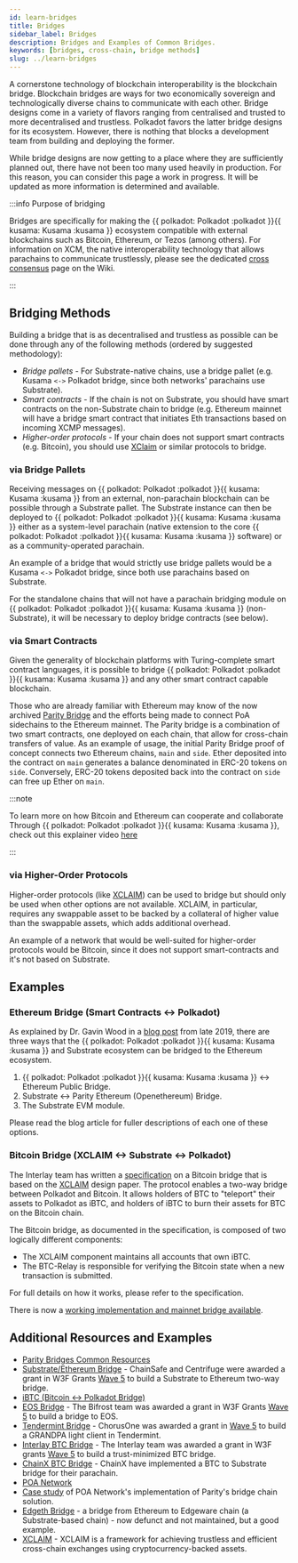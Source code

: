 ```yaml
---
id: learn-bridges
title: Bridges
sidebar_label: Bridges
description: Bridges and Examples of Common Bridges.
keywords: [bridges, cross-chain, bridge methods]
slug: ../learn-bridges
---
```


A cornerstone technology of blockchain interoperability is the blockchain bridge. Blockchain bridges
are ways for two economically sovereign and technologically diverse chains to communicate with each
other. Bridge designs come in a variety of flavors ranging from centralised and trusted to more
decentralised and trustless. Polkadot favors the latter bridge designs for its ecosystem. However,
there is nothing that blocks a development team from building and deploying the former.

While bridge designs are now getting to a place where they are sufficiently planned out, there have
not been too many used heavily in production. For this reason, you can consider this page a work in
progress. It will be updated as more information is determined and available.

:::info Purpose of bridging

Bridges are specifically for making the
{{ polkadot: Polkadot :polkadot }}{{ kusama: Kusama :kusama }} ecosystem compatible with external
blockchains such as Bitcoin, Ethereum, or Tezos (among others). For information on XCM, the native
interoperability technology that allows parachains to communicate trustlessly, please see the
dedicated [cross consensus](learn-xcm.md) page on the Wiki.

:::

## Bridging Methods

Building a bridge that is as decentralised and trustless as possible can be done through any of the
following methods (ordered by suggested methodology):

- _Bridge pallets_ - For Substrate-native chains, use a bridge pallet (e.g. Kusama `<->` Polkadot
  bridge, since both networks' parachains use Substrate).
- _Smart contracts_ - If the chain is not on Substrate, you should have smart contracts on the
  non-Substrate chain to bridge (e.g. Ethereum mainnet will have a bridge smart contract that
  initiates Eth transactions based on incoming XCMP messages).
- _Higher-order protocols_ - If your chain does not support smart contracts (e.g. Bitcoin), you
  should use [XClaim](https://eprint.iacr.org/2018/643.pdf) or similar protocols to bridge.

### via Bridge Pallets

Receiving messages on {{ polkadot: Polkadot :polkadot }}{{ kusama: Kusama :kusama }} from an
external, non-parachain blockchain can be possible through a Substrate pallet. The Substrate
instance can then be deployed to {{ polkadot: Polkadot :polkadot }}{{ kusama: Kusama :kusama }}
either as a system-level parachain (native extension to the core
{{ polkadot: Polkadot :polkadot }}{{ kusama: Kusama :kusama }} software) or as a community-operated
parachain.

An example of a bridge that would strictly use bridge pallets would be a Kusama `<->` Polkadot
bridge, since both use parachains based on Substrate.

For the standalone chains that will not have a parachain bridging module on
{{ polkadot: Polkadot :polkadot }}{{ kusama: Kusama :kusama }} (non-Substrate), it will be necessary
to deploy bridge contracts (see below).

### via Smart Contracts

Given the generality of blockchain platforms with Turing-complete smart contract languages, it is
possible to bridge {{ polkadot: Polkadot :polkadot }}{{ kusama: Kusama :kusama }} and any other
smart contract capable blockchain.

Those who are already familiar with Ethereum may know of the now archived
[Parity Bridge](https://github.com/paritytech/parity-bridge) and the efforts being made to connect
PoA sidechains to the Ethereum mainnet. The Parity bridge is a combination of two smart contracts,
one deployed on each chain, that allow for cross-chain transfers of value. As an example of usage,
the initial Parity Bridge proof of concept connects two Ethereum chains, `main` and `side`. Ether
deposited into the contract on `main` generates a balance denominated in ERC-20 tokens on `side`.
Conversely, ERC-20 tokens deposited back into the contract on `side` can free up Ether on `main`.

:::note

To learn more on how Bitcoin and Ethereum can cooperate and collaborate Through
{{ polkadot: Polkadot :polkadot }}{{ kusama: Kusama :kusama }}, check out this explainer video
[here](https://www.youtube.com/watch?v=rvoFUiOR3cM)

:::

### via Higher-Order Protocols

Higher-order protocols (like [XCLAIM](https://eprint.iacr.org/2018/643.pdf)) can be used to bridge
but should only be used when other options are not available. XCLAIM, in particular, requires any
swappable asset to be backed by a collateral of higher value than the swappable assets, which adds
additional overhead.

An example of a network that would be well-suited for higher-order protocols would be Bitcoin, since
it does not support smart-contracts and it's not based on Substrate.

## Examples

### Ethereum Bridge (Smart Contracts <-> Polkadot)

As explained by Dr. Gavin Wood in a
[blog post](https://medium.com/polkadot-network/polkadot-substrate-and-ethereum-f0bf1ccbfd13) from
late 2019, there are three ways that the
{{ polkadot: Polkadot :polkadot }}{{ kusama: Kusama :kusama }} and Substrate ecosystem can be
bridged to the Ethereum ecosystem.

1. {{ polkadot: Polkadot :polkadot }}{{ kusama: Kusama :kusama }} <-> Ethereum Public Bridge.
1. Substrate <-> Parity Ethereum (Openethereum) Bridge.
1. The Substrate EVM module.

Please read the blog article for fuller descriptions of each one of these options.

### Bitcoin Bridge (XCLAIM <-> Substrate <-> Polkadot)

The Interlay team has written a [specification](https://interlay.gitlab.io/iBTC-spec/) on a
Bitcoin bridge that is based on the [XCLAIM](https://eprint.iacr.org/2018/643.pdf) design paper. The
protocol enables a two-way bridge between Polkadot and Bitcoin. It allows holders of BTC to
"teleport" their assets to Polkadot as iBTC, and holders of iBTC to burn their assets for
BTC on the Bitcoin chain.

The Bitcoin bridge, as documented in the specification, is composed of two logically different
components:

- The XCLAIM component maintains all accounts that own iBTC.
- The BTC-Relay is responsible for verifying the Bitcoin state when a new transaction is submitted.

For full details on how it works, please refer to the specification.

There is now a
[working implementation and mainnet bridge available](https://app.interlay.io/btc?tab=issue).

## Additional Resources and Examples

- [Parity Bridges Common Resources](https://github.com/paritytech/parity-bridges-common)
- [Substrate/Ethereum Bridge](https://github.com/ChainSafe/ChainBridge) - ChainSafe and Centrifuge
  were awarded a grant in W3F Grants
  [Wave 5](https://medium.com/web3foundation/web3-foundation-grants-wave-5-recipients-2205f4fde096)
  to build a Substrate to Ethereum two-way bridge.
- [iBTC (Bitcoin <-> Polkadot Bridge)](https://docs.interlay.io/#//)
- [EOS Bridge](https://github.com/bifrost-codes/bifrost) - The Bifrost team was awarded a grant in
  W3F Grants
  [Wave 5](https://medium.com/web3foundation/web3-foundation-grants-wave-5-recipients-2205f4fde096)
  to build a bridge to EOS.
- [Tendermint Bridge](https://github.com/ChorusOne/tendermint-light-client) - ChorusOne was awarded
  a grant in
  [Wave 5](https://medium.com/web3foundation/web3-foundation-grants-wave-5-recipients-2205f4fde096)
  to build a GRANDPA light client in Tendermint.
- [Interlay BTC Bridge](https://app.interlay.io/btc?tab=issue) - The Interlay team was awarded a
  grant in W3F grants
  [Wave 5](https://medium.com/web3foundation/web3-foundation-grants-wave-5-recipients-2205f4fde096)
  to build a trust-minimized BTC bridge.
- [ChainX BTC Bridge](https://github.com/chainx-org/ChainX/tree/master/xpallets/gateway/bitcoin) -
  ChainX have implemented a BTC to Substrate bridge for their parachain.
- [POA Network](https://poa.network/)
- [Case study](https://medium.com/giveth/ethereum-dapp-scaling-poa-network-acee8a51e772) of POA
  Network's implementation of Parity's bridge chain solution.
- [Edgeth Bridge](https://github.com/hicommonwealth/edgeth_bridge/) - a bridge from Ethereum to
  Edgeware chain (a Substrate-based chain) - now defunct and not maintained, but a good example.
- [XCLAIM](https://eprint.iacr.org/2018/643.pdf) - XCLAIM is a framework for achieving trustless and
  efficient cross-chain exchanges using cryptocurrency-backed assets.
